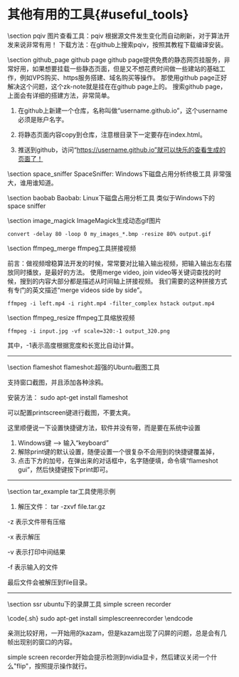 其他有用的工具{#useful_tools}
===========================

\section pqiv 图片查看工具：pqiv
根据源文件发生变化而自动刷新，对于算法开发来说非常有用！
下载方法：在github上搜索pqiv，按照其教程下载编译安装。


\section github_page github page
github page提供免费的静态网页挂服务，非常好用，如果想要挂载一些静态页面，但是又不想花费时间做一些建站的基础工作，例如VPS购买、https服务搭建、域名购买等操作。
那使用github page正好解决这个问题，这个zk-note就是挂在在github page上的。
搜索github page，上面会有详细的搭建方法，非常简单。

1. 在github上新建一个仓库，名称叫做“username.github.io”，这个username必须是账户名字。

2. 将静态页面内容copy到仓库，注意根目录下一定要存在index.html。

3. 推送到github，访问“https://username.github.io”就可以快乐的查看生成的页面了！

\section space_sniffer SpaceSniffer: Windows下磁盘占用分析终极工具
非常强大，谁用谁知道。

\section baobab Baobab: Linux下磁盘占用分析工具
类似于Windows下的space sniffer

\section image_magick ImageMagick生成动态gif图片

~~~{.bash}
convert -delay 80 -loop 0 my_images_*.bmp -resize 80% output.gif
~~~

\section ffmpeg_merge ffmpeg工具拼接视频

前言：做视频增稳算法开发的时候，常常要对比输入输出视频，把输入输出左右摆放同时播放，是最好的方法。
使用merge video, join video等关键词查找的时候，搜到的内容大部分都是描述从时间轴上拼接视频。
我们需要的这种拼接方式有专门的英文描述“merge videos side by side”。
~~~
ffmpeg -i left.mp4 -i right.mp4 -filter_complex hstack output.mp4
~~~

\section ffmpeg_resize ffmpeg工具缩放视频

~~~{.bash}
ffmpeg -i input.jpg -vf scale=320:-1 output_320.png
~~~
其中，-1表示高度根据宽度和长宽比自动计算。

<hr>
\section flameshot flameshot:超强的Ubuntu截图工具

支持窗口截图，并且添加各种涂鸦。

安装方法： sudo apt-get install flameshot

可以配置printscreen键进行截图，不要太爽。

这里顺便说一下设置快捷键方法，软件并没有带，而是要在系统中设置

1. Windows键 -->  输入“keyboard” 
2. 解除print键的默认设置，随便设置一个很复杂不会用到的快捷键覆盖掉，
3. 点击下方的加号，在弹出来的对话框中，名字随便填，命令填“flameshot gui”，然后快捷键按下print即可。 


<hr>
\section tar_example tar工具使用示例

1. 解压文件： tar -zxvf file.tar.gz

-z 表示文件带有压缩

-x 表示解压

-v 表示打印中间结果

-f 表示输入的文件

最后文件会被解压到file目录。

<hr>
\section ssr ubuntu下的录屏工具 simple screen recorder

\code{.sh}
sudo apt-get install simplescreenrecorder
\endcode

亲测比较好用，一开始用的kazam，但是kazam出现了闪屏的问题，总是会有几帧出现别的窗口的内容。

simple screen recorder开始会提示检测到nvidia显卡，然后建议关闭一个什么"flip"，按照提示操作就行。